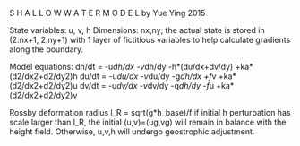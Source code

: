   S H A L L O W   W A T E R   M O D E L
         by Yue Ying   2015

  State variables:  u, v, h
  Dimensions: nx,ny; the actual state is stored in (2:nx+1, 2:ny+1)
    with 1 layer of fictitious variables to help calculate gradients
    along the boundary.

  Model equations:
    dh/dt = -u*dh/dx -v*dh/dy -h*(du/dx+dv/dy) +ka*(d2/dx2+d2/dy2)h
    du/dt = -u*du/dx -v*du/dy -g*dh/dx +f*v +ka*(d2/dx2+d2/dy2)u
    dv/dt = -u*dv/dx -v*dv/dy -g*dh/dy -f*u +ka*(d2/dx2+d2/dy2)v

  Rossby deformation radius l_R = sqrt(g*h_base)/f
    if initial h perturbation has scale larger than l_R, the initial (u,v)=(ug,vg)
    will remain in balance with the height field. Otherwise, u,v,h will undergo 
    geostrophic adjustment.


